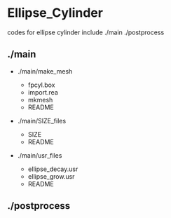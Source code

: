 # Ellipse_Cylinder

codes for ellipse cylinder
include ./main ./postprocess

## ./main
* ./main/make_mesh
  * fpcyl.box
  * import.rea
  * mkmesh
  * README

* ./main/SIZE_files
  * SIZE
  * README

* ./main/usr_files
  * ellipse_decay.usr
  * ellipse_grow.usr
  * README

## ./postprocess
